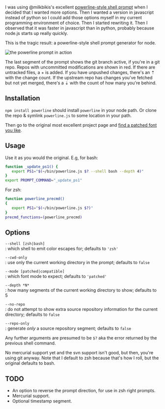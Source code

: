I was using @milkbikis's excellent [powerline-style shell prompt](https://github.com/milkbikis/powerline-shell) when I decided that I wanted more options. Then I wanted a version in javascript instead of python so I could add those options myself in my current programming environment of choice. Then I started rewriting it. Then I observed that it was faster in javascript than in python, probably because node.js starts up really quickly.

This is the tragic result: a powerline-style shell prompt generator for node.

![the powerline prompt in action](http://i.imgur.com/e7GpyGV.png)

The last segment of the prompt shows the git branch active, if you're in a git repo. Repos with uncommitted modifications are shown in red. If there are untracked files, a + is added. If you have unpushed changes, there's an ⇡ with the change count. If the upstream repo has changes you've fetched but not yet merged, there's a ⇣ with the count of how many you're behind.

## Installation

`npm install powerline` should install `powerline` in your node path. Or clone the repo & symlink `powerline.js` to some location in your path.

Then go to the original most excellent project page and [find a patched font you like](https://github.com/Lokaltog/vim-powerline/wiki/Patched-fonts).

## Usage

Use it as you would the original. E.g, for bash:

```sh
function _update_ps1() {
   export PS1="$(~/bin/powerline.js $? --shell bash --depth 4)"
}
export PROMPT_COMMAND="_update_ps1"
```

For zsh:

```sh
function powerline_precmd()
{
   export PS1="$(~/bin/powerline.js $?)"
}
precmd_functions=(powerline_precmd)
```

## Options

`--shell [zsh|bash]`  
: which shell to emit color escapes for; defaults to `'zsh'`

`--cwd-only`  
: use only the current working directory in the prompt; defaults to `false`

`--mode [patched|compatible]`  
: which font mode to expect; defaults to `'patched'`

`--depth *N*`  
: how many segments of the current working directory to show; defaults to 5

`--no-repo`  
: do not attempt to show extra source repository information for the current directory; defaults to `false`

`--repo-only`  
: generate *only* a source repository segment; defaults to `false`

Any further arguments are presumed to be `$?` aka the error returned by the previous shell command.

No mercurial support yet and the svn support isn't good, but then, you're using git anyway. Note that I default to zsh because that's how I roll, but the original defaults to bash.

## TODO

* An option to reverse the prompt direction, for use in zsh right prompts.
* Mercurial support.
* Optional timestamp segment.
